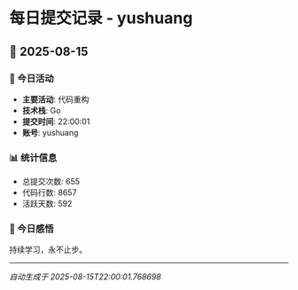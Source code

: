 # 每日提交记录 - yushuang

## 📅 2025-08-15

### 🎯 今日活动
- **主要活动**: 代码重构
- **技术栈**: Go
- **提交时间**: 22:00:01
- **账号**: yushuang

### 📊 统计信息
- 总提交次数: 655
- 代码行数: 8657
- 活跃天数: 592

### 💭 今日感悟
持续学习，永不止步。

---
*自动生成于 2025-08-15T22:00:01.768698*
